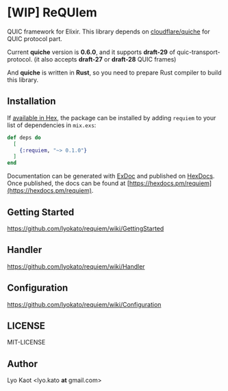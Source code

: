 # [WIP] ReQUIem

QUIC framework for Elixir.
This library depends on [cloudflare/quiche](https://github.com/cloudflare/quiche) for QUIC protocol part.

Current **quiche** version is **0.6.0**, and it supports **draft-29** of quic-transport-protocol.
(it also accepts **draft-27** or **draft-28** QUIC frames)

And **quiche** is written in **Rust**, so you need to prepare Rust compiler to build this library.

## Installation

If [available in Hex](https://hex.pm/docs/publish), the package can be installed
by adding `requiem` to your list of dependencies in `mix.exs`:

```elixir
def deps do
  [
    {:requiem, "~> 0.1.0"}
  ]
end
```

Documentation can be generated with [ExDoc](https://github.com/elixir-lang/ex_doc)
and published on [HexDocs](https://hexdocs.pm). Once published, the docs can
be found at [https://hexdocs.pm/requiem](https://hexdocs.pm/requiem).

## Getting Started

https://github.com/lyokato/requiem/wiki/GettingStarted

## Handler

https://github.com/lyokato/requiem/wiki/Handler

## Configuration

https://github.com/lyokato/requiem/wiki/Configuration

## LICENSE

MIT-LICENSE

## Author

Lyo Kaot <lyo.kato __at__ gmail.com>
